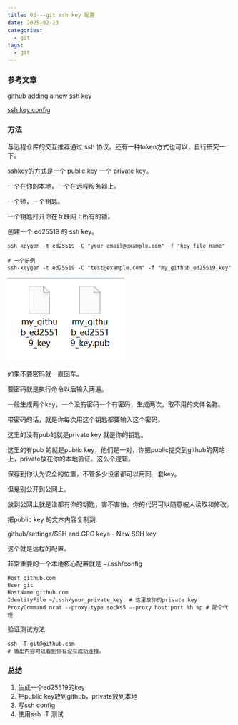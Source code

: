 ```yaml
---
title: 03---git ssh key 配置
date: 2025-02-23
categories:
  - git
tags:
  - git
---
```


### 参考文章

[github adding a new ssh key](https://docs.github.com/en/authentication/connecting-to-github-with-ssh/adding-a-new-ssh-key-to-your-github-account)

[ssh key config ](https://manpages.debian.org/unstable/openssh-client/ssh_config.5.en.html)

### 方法

与远程仓库的交互推荐通过 ssh 协议。还有一种token方式也可以，自行研究一下。

sshkey的方式是一个 public key 一个 private key。

一个在你的本地，一个在远程服务器上。

一个锁，一个钥匙。

一个钥匙打开你在互联网上所有的锁。

创建一个 ed25519 的 ssh key。

```shell
ssh-keygen -t ed25519 -C "your_email@example.com" -f "key_file_name"

# 一个示例
ssh-keygen -t ed25519 -C "test@example.com" -f "my_github_ed25519_key"

```

![](https://raw.githubusercontent.com/InsHomePgup/pic_go_img/main/blog/20250226132710015.png)



如果不要密码就一直回车。

要密码就是执行命令以后输入两遍。

一般生成两个key，一个没有密码一个有密码，生成两次，取不用的文件名称。

带密码的话，就是你每次用这个钥匙都要输入这个密码。

这里的没有pub的就是private key 就是你的钥匙。

这里的有pub 的就是public key，他们是一对，你把public提交到github的网站上，private放在你的本地验证。这么个逻辑。

保存到你认为安全的位置，不管多少设备都可以用同一套key。

但是别公开到公网上。

放到公网上就是谁都有你的钥匙，害不害怕。你的代码可以随意被人读取和修改。

把public key 的文本内容复制到

github/settings/SSH and GPG keys  - New SSH key

这个就是远程的配置。

非常重要的一个本地核心配置就是
~/.ssh/config

```
Host github.com
User git
HostName github.com
IdentityFile ~/.ssh/your_private_key  # 这里放你的private key
ProxyCommand ncat --proxy-type socks5 --proxy host:port %h %p # 配个代理
```

验证测试方法

``` shell
ssh -T git@github.com
# 输出内容可以看到你有没有成功连接。
```


### 总结

1. 生成一个ed25519的key
2. 把public key放到github，private放到本地
3. 写ssh config
4. 使用ssh -T 测试